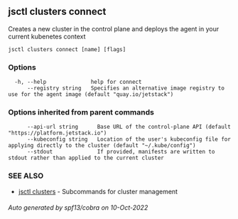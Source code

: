 ## jsctl clusters connect

Creates a new cluster in the control plane and deploys the agent in your current kubenetes context

```
jsctl clusters connect [name] [flags]
```

### Options

```
  -h, --help              help for connect
      --registry string   Specifies an alternative image registry to use for the agent image (default "quay.io/jetstack")
```

### Options inherited from parent commands

```
      --api-url string      Base URL of the control-plane API (default "https://platform.jetstack.io")
      --kubeconfig string   Location of the user's kubeconfig file for applying directly to the cluster (default "~/.kube/config")
      --stdout              If provided, manifests are written to stdout rather than applied to the current cluster
```

### SEE ALSO

* [jsctl clusters](jsctl_clusters.md)	 - Subcommands for cluster management

###### Auto generated by spf13/cobra on 10-Oct-2022
